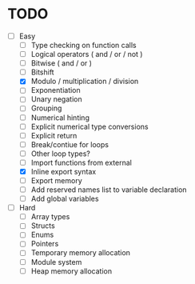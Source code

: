 # TODO

-  [ ] Easy
	- [ ] Type checking on function calls
	- [ ] Logical operators ( and / or / not )
	- [ ] Bitwise ( and / or )
	- [ ] Bitshift
	- [X] Modulo / multiplication / division
	- [ ] Exponentiation
	- [ ] Unary negation
	- [ ] Grouping
	- [ ] Numerical hinting
	- [ ] Explicit numerical type conversions
	- [ ] Explicit return
	- [ ] Break/contiue for loops
	- [ ] Other loop types?
	- [ ] Import functions from external
	- [X] Inline export syntax
	- [ ] Export memory
	- [ ] Add reserved names list to variable declaration
	- [ ] Add global variables
- [ ] Hard
	- [ ] Array types
	- [ ] Structs
	- [ ] Enums
	- [ ] Pointers
	- [ ] Temporary memory allocation
	- [ ] Module system
	- [ ] Heap memory allocation
